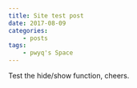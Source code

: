 ```yaml
---
title: Site test post
date: 2017-08-09
categories:
    - posts
tags:
    - pwyq's Space
---
```


Test the hide/show function, cheers.
